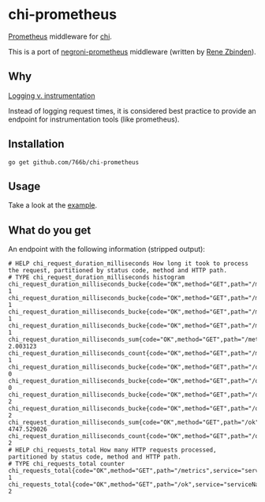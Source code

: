 # chi-prometheus

[Prometheus](http://prometheus.io) middleware for [chi](https://github.com/go-chi/chi).

This is a port of [negroni-prometheus](https://github.com/zbindenren/negroni-prometheus) middleware (written by [Rene Zbinden](https://github.com/zbindenren)).

## Why

[Logging v. instrumentation](http://peter.bourgon.org/blog/2016/02/07/logging-v-instrumentation.html)

Instead of logging request times, it is considered best practice to provide an endpoint for instrumentation tools (like prometheus).

## Installation

    go get github.com/766b/chi-prometheus

## Usage

Take a look at the [example](./example/main.go).

## What do you get

An endpoint with the following information (stripped output):

    # HELP chi_request_duration_milliseconds How long it took to process the request, partitioned by status code, method and HTTP path.
    # TYPE chi_request_duration_milliseconds histogram
    chi_request_duration_milliseconds_bucke{code="OK",method="GET",path="/metrics",service="serviceName",le="300"} 1
    chi_request_duration_milliseconds_bucke{code="OK",method="GET",path="/metrics",service="serviceName",le="1200"} 1
    chi_request_duration_milliseconds_bucke{code="OK",method="GET",path="/metrics",service="serviceName",le="5000"} 1
    chi_request_duration_milliseconds_bucke{code="OK",method="GET",path="/metrics",service="serviceName",le="+Inf"} 1
    chi_request_duration_milliseconds_sum{code="OK",method="GET",path="/metrics",service="serviceName"} 2.003123
    chi_request_duration_milliseconds_count{code="OK",method="GET",path="/metrics",service="serviceName"} 1
    chi_request_duration_milliseconds_bucke{code="OK",method="GET",path="/ok",service="serviceName",le="300"} 0
    chi_request_duration_milliseconds_bucke{code="OK",method="GET",path="/ok",service="serviceName",le="1200"} 0
    chi_request_duration_milliseconds_bucke{code="OK",method="GET",path="/ok",service="serviceName",le="5000"} 2
    chi_request_duration_milliseconds_bucke{code="OK",method="GET",path="/ok",service="serviceName",le="+Inf"} 2
    chi_request_duration_milliseconds_sum{code="OK",method="GET",path="/ok",service="serviceName"} 4747.529026
    chi_request_duration_milliseconds_count{code="OK",method="GET",path="/ok",service="serviceName"} 2
    # HELP chi_requests_total How many HTTP requests processed, partitioned by status code, method and HTTP path.
    # TYPE chi_requests_total counter
    chi_requests_total{code="OK",method="GET",path="/metrics",service="serviceName"} 1
    chi_requests_total{code="OK",method="GET",path="/ok",service="serviceName"} 2
